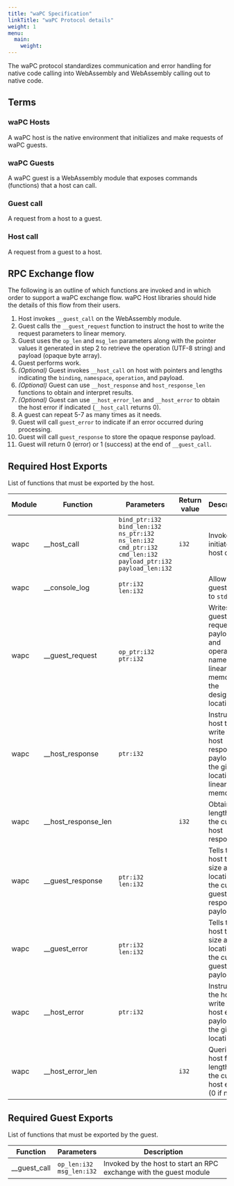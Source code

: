 ```yaml
---
title: "waPC Specification"
linkTitle: "waPC Protocol details"
weight: 1
menu:
  main:
    weight:
---
```


The waPC protocol standardizes communication and error handling for native code calling into WebAssembly and WebAssembly calling out to native code.

## Terms

### waPC Hosts

A waPC host is the native environment that initializes and make requests of waPC guests.

### waPC Guests

A waPC guest is a WebAssembly module that exposes commands (functions) that a host can call.

### Guest call

A request from a host to a guest.

### Host call

A request from a guest to a host.

## RPC Exchange flow

The following is an outline of which functions are invoked and in which order to support
a waPC exchange flow. waPC Host libraries should hide the details of this flow from their users.

1.  Host invokes `__guest_call` on the WebAssembly module.
1.  Guest calls the `__guest_request` function to instruct the host to write the request parameters to linear memory.
1.  Guest uses the `op_len` and `msg_len` parameters along with the pointer values it generated in step 2 to retrieve the operation (UTF-8 string) and payload (opaque byte array).
1.  Guest performs work.
1.  _(Optional)_ Guest invokes `__host_call` on host with pointers and lengths indicating the `binding`, `namespace`, `operation`, and payload.
1.  _(Optional)_ Guest can use `__host_response` and `host_response_len` functions to obtain and interpret results.
1.  _(Optional)_ Guest can use `__host_error_len` and `__host_error` to obtain the host error if indicated (`__host_call` returns 0).
1.  A guest can repeat 5-7 as many times as it needs.
1.  Guest will call `guest_error` to indicate if an error occurred during processing.
1.  Guest will call `guest_response` to store the opaque response payload.
1.  Guest will return 0 (error) or 1 (success) at the end of `__guest_call`.

## Required Host Exports

List of functions that must be exported by the host.

| Module | Function              | Parameters                                                                                                                                               | Return value | Description                                                                                      |
| ------ | --------------------- | -------------------------------------------------------------------------------------------------------------------------------------------------------- | ------------ | ------------------------------------------------------------------------------------------------ |
| wapc   | \_\_host_call         | `bind_ptr:i32`<br/>`bind_len:i32`<br/>`ns_ptr:i32`<br/>`ns_len:i32`<br/>`cmd_ptr:i32`<br/>`cmd_len:i32`<br/>`payload_ptr:i32`<br/>`payload_len:i32`<br/> | `i32`        | Invoked to initiate a host call.                                                                 |
| wapc   | \_\_console_log       | `ptr:i32`<br/>`len:i32`                                                                                                                                   |              | Allows guest to log to `stdout`                                                                  |
| wapc   | \_\_guest_request     | `op_ptr:i32`<br/>`ptr:i32`                                                                                                                               |              | Writes the guest request payload and operation name to linear memory at the designated locations |
| wapc   | \_\_host_response     | `ptr:i32`                                                                                                                                                |              | Instructs host to write the host response payload to the given location in linear memory         |
| wapc   | \_\_host_response_len |                                                                                                                                                          | `i32`        | Obtains the length of the current host response                                                  |
| wapc   | \_\_guest_response    | `ptr:i32`<br/>`len:i32`                                                                                                                                  |              | Tells the host the size and location of the current guest response payload                       |
| wapc   | \_\_guest_error       | `ptr:i32`<br/>`len:i32`                                                                                                                                  |              | Tells the host the size and location of the current guest error payload                          |
| wapc   | \_\_host_error        | `ptr:i32`                                                                                                                                                |              | Instructs the host to write the host error payload to the given location                         |
| wapc   | \_\_host_error_len    |                                                                                                                                                          | `i32`        | Queries the host for the length of the current host error (0 if none)                            |

## Required Guest Exports

List of functions that must be exported by the guest.

| Function       | Parameters                     | Description                                                        |
| -------------- | ------------------------------ | ------------------------------------------------------------------ |
| \_\_guest_call | `op_len:i32`<br/>`msg_len:i32` | Invoked by the host to start an RPC exchange with the guest module |
